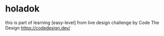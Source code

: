 # holadok

this is part of learning [easy-level] from live design challenge by Code The Design https://codedesign.dev/
